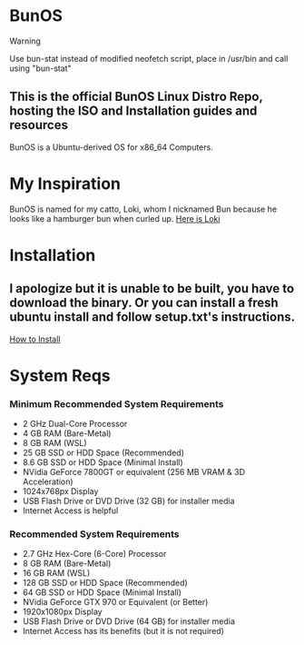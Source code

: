 # BunOS
> [!WARNING]
> Use bun-stat instead of modified neofetch script, place in /usr/bin and call using "bun-stat"
## This is the official BunOS Linux Distro Repo, hosting the ISO and Installation guides and resources
BunOS is a Ubuntu-derived OS for x86_64 Computers.
# My Inspiration
BunOS is named for my catto, Loki, whom I nicknamed Bun because he looks like a hamburger bun when curled up.
[Here is Loki](./images/Loki.jpg)
# Installation
## I apologize but it is unable to be built, you have to download the binary. Or you can install a fresh ubuntu install and follow setup.txt's instructions.
[How to Install](./INSTALLATION.md)
# System Reqs
### Minimum Recommended System Requirements
* 2 GHz Dual-Core Processor
* 4 GB RAM (Bare-Metal)
* 8 GB RAM (WSL)
* 25 GB SSD or HDD Space (Recommended)
* 8.6 GB SSD or HDD Space (Minimal Install)
* NVidia GeForce 7800GT or equivalent (256 MB VRAM & 3D Acceleration)
* 1024x768px Display
* USB Flash Drive or DVD Drive (32 GB) for installer media
* Internet Access is helpful
### Recommended System Requirements
* 2.7 GHz Hex-Core (6-Core) Processor
* 8 GB RAM (Bare-Metal)
* 16 GB RAM (WSL)
* 128 GB SSD or HDD Space (Recommended)
* 64 GB SSD or HDD Space (Minimal Install)
* NVidia GeForce GTX 970 or Equivalent (or Better)
* 1920x1080px Display
* USB Flash Drive or DVD Drive (64 GB) for installer media
* Internet Access has its benefits (but it is not required)

